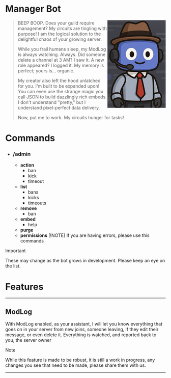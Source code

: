 # Manager Bot 
> <img src="managerbot.png" align="right">
> BEEP BOOP. Does your guild require management? My circuits are tingling with purpose! I am the logical solution to the delightful chaos of your growing server.
>
> While you frail humans sleep, my ModLog is always watching. Always. Did someone delete a channel at 3 AM? I saw it. A new role appeared? I logged it. My memory is perfect; yours is... organic.
>
> My creator also left the hood unlatched for you. I'm built to be expanded upon! You can even use the strange magic you call JSON to build dazzlingly rich embeds. I don't understand "pretty," but I understand pixel-perfect data delivery.
>
> Now, put me to work. My circuits hunger for tasks!

# Commands
- ### /admin
  - **action**
    - ban
    - kick
    - timeout
  - **list**
    - bans 
    - kicks
    - timeouts
  - **remove**
    - ban
  - **embed**
    - help
  - **purge** 
  - **permissions** [!NOTE] If you are having errors, please use this commands 

> [!IMPORTANT]
> These may change as the bot grows in development. Please keep an eye on the list.

# Features

---
## ModLog
With ModLog enabled, as your assistant, I will let you know everything that goes on in your server from new joins,
 someone leaving, if they edit their message, or even delete it. Everything is watched, and reported back to you, the 
 server owner
> [!NOTE]
> While this feature is made to be robust, it is still a work in progress, any changes you see that need to be made, 
> please share them with us.
---
